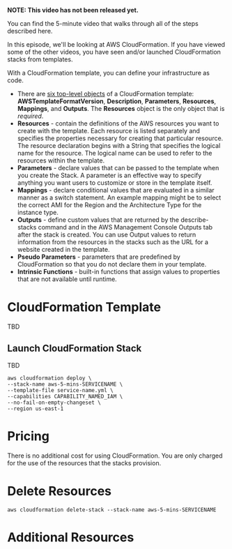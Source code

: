 **NOTE: This video has not been released yet.**

You can find the 5-minute video that walks through all of the steps described here. 

In this episode, we'll be looking at AWS CloudFormation. If you have viewed some of the other videos, you have seen and/or launched CloudFormation stacks from templates.

With a CloudFormation template, you can define your infrastructure as code. 

* There are [six top-level objects](https://docs.aws.amazon.com/AWSCloudFormation/latest/UserGuide/template-anatomy.html) of a CloudFormation template: **AWSTemplateFormatVersion**, **Description**, **Parameters**, **Resources**, **Mappings**, and **Outputs**. The **Resources** object is the only object that is *required*.
* **Resources** - contain the definitions of the AWS resources you want to create with the template. Each resource is listed separately and specifies the properties necessary for creating that particular resource. The resource declaration begins with a String that specifies the logical name for the resource. The logical name can be used to refer to the resources within the template.
* **Parameters** - declare values that can be passed to the template when you create the Stack. A parameter is an effective way to specify anything you want users to customize or store in the template itself.
* **Mappings** - declare conditional values that are evaluated in a similar manner as a switch statement. An example mapping might be to select the correct AMI for the Region and the Architecture Type for the instance type.
* **Outputs** - define custom values that are returned by the describe-stacks command and in the AWS Management Console Outputs tab after the stack is created. You can use Output values to return information from the resources in the stacks such as the URL for a website created in the template.
* **Pseudo Parameters** - parameters that are predefined by CloudFormation so that you do not declare them in your template.
* **Intrinsic Functions** - built-in functions that assign values to properties that are not available until runtime.

# CloudFormation Template
TBD


## Launch CloudFormation Stack

TBD

```
aws cloudformation deploy \
--stack-name aws-5-mins-SERVICENAME \
--template-file service-name.yml \
--capabilities CAPABILITY_NAMED_IAM \
--no-fail-on-empty-changeset \
--region us-east-1
```

# Pricing
There is no additional cost for using CloudFormation. You are only charged for the use of the resources that the stacks provision. 

# Delete Resources

```
aws cloudformation delete-stack --stack-name aws-5-mins-SERVICENAME
```

# Additional Resources